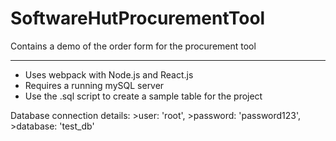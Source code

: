 # SoftwareHutProcurementTool

Contains a demo of the order form for the procurement tool

-----

- Uses webpack with Node.js and React.js
- Requires a running mySQL server
- Use the .sql script to create a sample table for the project

Database connection details:
    >user: 'root',
    >password: 'password123',
    >database: 'test_db'
